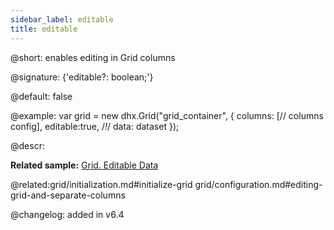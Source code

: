```yaml
---
sidebar_label: editable
title: editable
---          
```


@short: enables editing in Grid columns

@signature: {'editable?: boolean;'}

@default: false

@example: 
var grid = new dhx.Grid("grid_container", {
	columns: [// columns config],
	editable:true, /*!*/
	data: dataset
});



@descr:
 
**Related sample:** [Grid. Editable Data](https://snippet.dhtmlx.com/w2cdossn)

@related:grid/initialization.md#initialize-grid
grid/configuration.md#editing-grid-and-separate-columns

@changelog: added in v6.4
